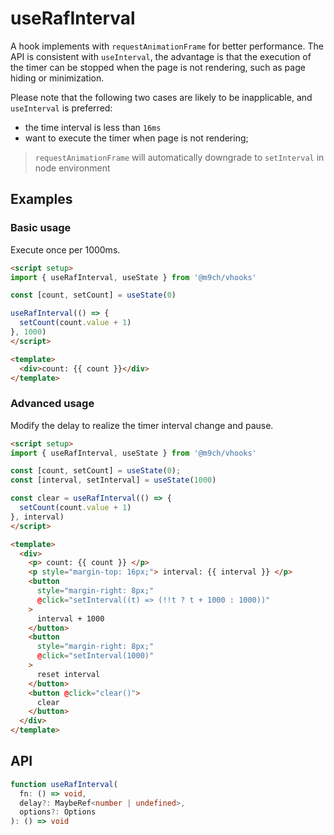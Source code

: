 # useRafInterval

A hook implements with `requestAnimationFrame` for better performance. The API is consistent with `useInterval`, the advantage is that the execution of the timer can be stopped when the page is not rendering, such as page hiding or minimization.

Please note that the following two cases are likely to be inapplicable, and `useInterval` is preferred:

- the time interval is less than `16ms`
- want to execute the timer when page is not rendering;

> `requestAnimationFrame` will automatically downgrade to `setInterval` in node environment

## Examples

### Basic usage

Execute once per 1000ms.

```html
<script setup>
import { useRafInterval, useState } from '@m9ch/vhooks'

const [count, setCount] = useState(0)

useRafInterval(() => {
  setCount(count.value + 1)
}, 1000)
</script>

<template>
  <div>count: {{ count }}</div>
</template>
```

### Advanced usage

Modify the delay to realize the timer interval change and pause.

```html
<script setup>
import { useRafInterval, useState } from '@m9ch/vhooks'

const [count, setCount] = useState(0);
const [interval, setInterval] = useState(1000)

const clear = useRafInterval(() => {
  setCount(count.value + 1)
}, interval)
</script>

<template>
  <div>
    <p> count: {{ count }} </p>
    <p style="margin-top: 16px;"> interval: {{ interval }} </p>
    <button
      style="margin-right: 8px;"
      @click="setInterval((t) => (!!t ? t + 1000 : 1000))"
    >
      interval + 1000
    </button>
    <button
      style="margin-right: 8px;"
      @click="setInterval(1000)"
    >
      reset interval
    </button>
    <button @click="clear()">
      clear
    </button>
  </div>
</template>
```

## API

```ts
function useRafInterval(
  fn: () => void,
  delay?: MaybeRef<number | undefined>,
  options?: Options
): () => void
```
